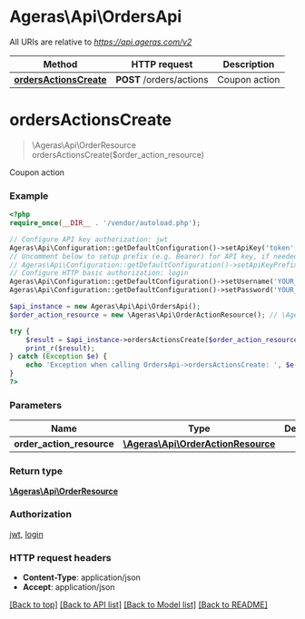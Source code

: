 # Ageras\Api\OrdersApi

All URIs are relative to *https://api.ageras.com/v2*

Method | HTTP request | Description
------------- | ------------- | -------------
[**ordersActionsCreate**](OrdersApi.md#ordersActionsCreate) | **POST** /orders/actions | Coupon action


# **ordersActionsCreate**
> \Ageras\Api\OrderResource ordersActionsCreate($order_action_resource)

Coupon action

### Example
```php
<?php
require_once(__DIR__ . '/vendor/autoload.php');

// Configure API key authorization: jwt
Ageras\Api\Configuration::getDefaultConfiguration()->setApiKey('token', 'YOUR_API_KEY');
// Uncomment below to setup prefix (e.g. Bearer) for API key, if needed
// Ageras\Api\Configuration::getDefaultConfiguration()->setApiKeyPrefix('token', 'Bearer');
// Configure HTTP basic authorization: login
Ageras\Api\Configuration::getDefaultConfiguration()->setUsername('YOUR_USERNAME');
Ageras\Api\Configuration::getDefaultConfiguration()->setPassword('YOUR_PASSWORD');

$api_instance = new Ageras\Api\Api\OrdersApi();
$order_action_resource = new \Ageras\Api\OrderActionResource(); // \Ageras\Api\OrderActionResource | 

try {
    $result = $api_instance->ordersActionsCreate($order_action_resource);
    print_r($result);
} catch (Exception $e) {
    echo 'Exception when calling OrdersApi->ordersActionsCreate: ', $e->getMessage(), PHP_EOL;
}
?>
```

### Parameters

Name | Type | Description  | Notes
------------- | ------------- | ------------- | -------------
 **order_action_resource** | [**\Ageras\Api\OrderActionResource**](../Model/\Ageras\Api\OrderActionResource.md)|  |

### Return type

[**\Ageras\Api\OrderResource**](../Model/OrderResource.md)

### Authorization

[jwt](../../README.md#jwt), [login](../../README.md#login)

### HTTP request headers

 - **Content-Type**: application/json
 - **Accept**: application/json

[[Back to top]](#) [[Back to API list]](../../README.md#documentation-for-api-endpoints) [[Back to Model list]](../../README.md#documentation-for-models) [[Back to README]](../../README.md)

